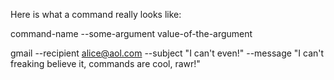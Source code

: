 Here is what a command really looks like:

command-name --some-argument value-of-the-argument

gmail --recipient alice@aol.com --subject "I can't even!" --message "I
can't freaking believe it, commands are cool, rawr!"